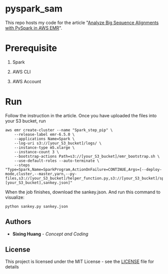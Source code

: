 # pyspark_sam

This repo hosts my code for the article "[Analyze Big Sequence Alignments with PySpark in AWS EMR](https://medium.com/p/a044acaa60af)".


# Prerequisite

1. Spark

2. AWS CLI

3. AWS Account

# Run

Follow the instruction in the article. Once you have uploaded the files into your S3 bucket, run

```console
aws emr create-cluster --name "Spark_step_pip" \
    --release-label emr-6.5.0 \
    --applications Name=Spark \
    --log-uri s3://[your_S3_bucket]/logs/ \
    --instance-type m5.xlarge \
    --instance-count 3 \
    --bootstrap-actions Path=s3://[your_S3_bucket]/emr_bootstrap.sh \
    --use-default-roles --auto-terminate \
    --steps "Type=Spark,Name=SparkProgram,ActionOnFailure=CONTINUE,Args=[--deploy-mode,cluster,--master,yarn,--py-files,s3://[your_S3_bucket]/helper_function.py,s3://[your_S3_bucket]/spark_3mer.py,s3://[your_S3_bucket]/test.sam,[your_S3_bucket],sankey.json]" 
```

When the job finishes, download the sankey.json. And run this command to visualize:

```console
python sankey.py sankey.json
```

## Authors

  

*  **Sixing Huang** - *Concept and Coding*

  

## License

  

This project is licensed under the MIT License - see the [LICENSE](LICENSE) file for details
